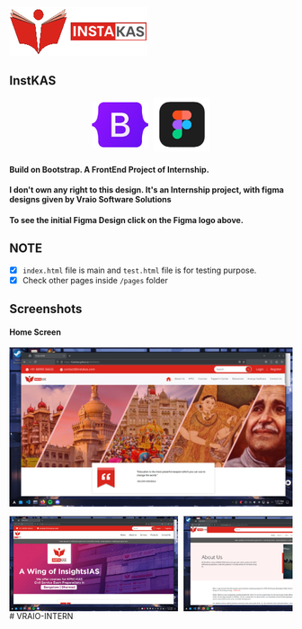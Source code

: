![Logo](./src/img/logo.png)
## InstKAS

<div style="display: flex; align-items: center; justify-content: center;">
  <a href="https://getbootstrap.com/">
    <img src="./src/img/Bootstrap_logo.svg.png" alt="BootStrap" style="width: 100px; height: auto; margin-right: 10px;">
  </a>
  <a href="https://www.figma.com/design/c2hRWKAuq2Xn1vMU3v16Cj/Insta-KAS-(21-06-23)?node-id=2311-22&node-type=frame&t=QipoJUq1gnDsHnIm-0">
    <img src="./src/img/png-transparent-figma-app-logo-tech-companies-thumbnail.png" alt="Figma" style="width: 100px; height: auto;">
  </a>
</div>

#### Build on Bootstrap. A FrontEnd Project of Internship. 

#### I don't own any right to this design. It's an Internship project, with figma designs given by Vraio Software Solutions

#### To see the initial Figma Design click on the Figma logo above.

## NOTE
- [x] ```index.html``` file is main and ```test.html``` file is for testing purpose.
- [x] Check other pages inside ```/pages``` folder

## Screenshots
#### Home Screen
![Screenshot](/src/img/Screenshot_20241108_132739.png) 
<div style="display: flex; overflow-x: scroll; gap: 10px;">
    <img src="./src/img/Screenshot_20241017_212146.png" alt="Screenshot 1" style="width: 300px; height: auto;">
    <img src="./src/img/Screenshot_20241108_132933.png" alt="Screenshot 2" style="width: 300px; height: auto;">
    <img src="./src/img/Screenshot_20241108_133035.png" alt="Screenshot 3" style="width: 300px; height: auto;">
</div>
#   V R A I O - I N T E R N 
 
 